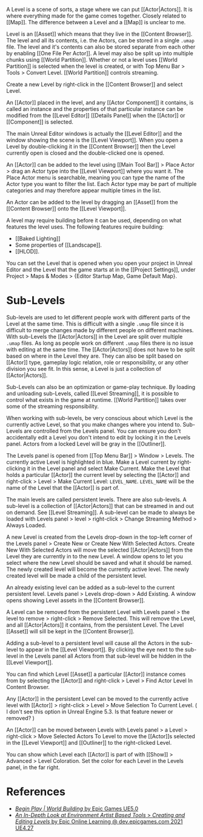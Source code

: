 A Level is a scene of sorts, a stage where we can put [[Actor|Actors]].
It is where everything made for the game comes together.
Closely related to [[Map]].
The difference between a Level and a [[Map]] is unclear to me.

Level is an [[Asset]] which means that they live in the [[Content Browser]].
The level and all its contents, i.e. the Actors, can be stored in a single `.umap` file.
The level and it's contents can also be stored separate from each other by enabling [[One File Per Actor]].
A level may also be split up into multiple chunks using [[World Partition]].
Whether or not a level uses [[World Partition]] is selected when the level is created, or with Top Menu Bar > Tools > Convert Level.
[[World Partition]] controls streaming.

Create a new Level by right-click in the [[Content Browser]] and select Level.

An [[Actor]] placed in the level, and any [[Actor Component]] it contains, is called an instance and the properties of that particular instance can be modified from the [[Level Editor]] [[Details Panel]] when the [[Actor]] or [[Component]] is selected.

The main Unreal Editor windows is actually the [[Level Editor]] and the window showing the scene is the [[Level Viewport]].
When you open a Level by double-clicking it in the [[Content Browser]] then the Level currently open is closed and the double-clicked one is opened.

An [[Actor]] can be added to the level using [[Main Tool Bar]] > Place Actor > drag an Actor type into the [[Level Viewport]] where you want it.
The Place Actor menu is searchable, meaning you can type the name of the Actor type you want to filter the list.
Each Actor type may be part of multiple categories and may therefore appear multiple times in the list.

An Actor can be added to the level by dragging an [[Asset]] from the [[Content Browser]] onto the [[Level Viewport]].

A level may require building before it can be used, depending on what features the level uses.
The following features require building:
- [[Baked Lighting]]
- Some properties of [[Landscape]].
- [[HLOD]].

You can set the Level that is opened when you open your project in Unreal Editor and the Level that the game starts at in the [[Project Settings]], under Project > Maps & Modes > {Editor Startup Map, Game Default Map}.


# Sub-Levels

Sub-levels are used to let different people work with different parts of the Level at the same time.
This is difficult with a single `.umap` file since it is difficult to merge changes made by different people on different machines.
With sub-Levels the [[Actor|Actors]] in the Level are split over multiple `.umap` files.
As long as people work on different `.umap` files there is no issue with editing at the same time.
The [[Actor|Actors]] does not have to be split based on where in the Level they are.
They can also be split based on [[Actor]] type, gameplay logic relation, role or responsibility, or any other division you see fit.
In this sense, a Level is just a collection of [[Actor|Actors]].

Sub-Levels can also be an optimization or game-play technique.
By loading and unloading sub-Levels, called [[Level Streaming]], it is possible to control what exists in the game at runtime.
[[World Partition]] takes over some of the streaming responsibility.

When working with sub-levels, be very conscious about which Level is the currently active Level,
so that you make changes where you intend to.
Sub-Levels are controlled from the Levels panel.
You can ensure you don't accidentally edit a Level you don't intend to edit by locking it in the Levels panel.
Actors from a locked Level will be gray in the [[Outliner]].

The Levels panel is opened from [[Top Menu Bar]] > Window > Levels.
The currently active Level is highlighted in blue.
Make a Level current by right-clicking it in the Level panel and select Make Current.
Make the Level that holds a particular [[Actor]] the current level by selecting the [[Actor]] and right-click > Level > Make Current Level: `LEVEL_NAME`.
`LEVEL_NAME` will be the name of the Level that the [[Actor]] is part of.

The main levels are called persistent levels.
There are also sub-levels.
A sub-level is a collection of [[Actor|Actors]] that can be streamed in and out on demand.
See [[Level Streaming]].
A sub-level can be made to always be loaded with Levels panel > level > right-click > Change Streaming Method > Always Loaded.

A new Level is created from the Levels drop-down in the top-left corner of the Levels panel > Create New or Create New With Selected Actors.
Create New With Selected Actors will move the selected [[Actor|Actors]] from the Level they are currently in to the new Level.
A window opens to let you select where the new Level should be saved and what it should be named.
The newly created level will become the currently active level.
The newly created level will be made a child of the persistent level.

An already existing level can be added as a sub-level to the current persistent level.
Levels panel > Levels drop-down > Add Existing.
A window opens showing Level assets in the [[Content Browser]].

A Level can be removed from the persistent Level with Levels panel > the level to remove > right-click > Remove Selected.
This will remove the Level, and all [[Actor|Actors]] it contains, from the persistent Level.
The Level [[Asset]] will sill be kept in the [[Content Browser]].

Adding a sub-level to a persistent level will cause all the Actors in the sub-level to appear in the [[Level Viewport]].
By clicking the eye next to the sub-level in the Levels panel all Actors from that sub-level will be hidden in the [[Level Viewport]].

You can find which Level [[Asset]] a particular [[Actor]] instance comes from by selecting the [[Actor]] and right-click > Level > Find Actor Level In Content Browser.

Any [[Actor]] in the persistent Level can be moved to the currently active level with [[Actor]] > right-click > Level > Move Selection To Current Level.
(
I don't see this option in Unreal Engine 5.3.
Is that feature newer or removed?
)

An [[Actor]] can be moved between Levels with Levels panel > a Level > right-click > Move Selected Actors To Level to move the [[Actor]]s selected in the [[Level Viewport]] and [[Outliner]] to the right-clicked Level.

You can show which Level each [[Actor]] is part of with [[Show]] > Advanced > Level Coloration.
Set the color for each Level in the Levels panel, in the far right.

# References

- [_Begin Play | World Building_ by Epic Games UE5.0](https://dev.epicgames.com/community/learning/tutorials/9k9B/unreal-engine-begin-play-world-building)
- [_An In-Depth Look at Environment Artist Based Tools_ > _Creating and Editing Levels_ by Epic Online Learning @ dev.epicgames.com 2021 UE4.27](https://dev.epicgames.com/community/learning/courses/3G/unreal-engine-an-in-depth-look-at-environment-artist-based-tools/L79/unreal-engine-creating-and-editing-levels)